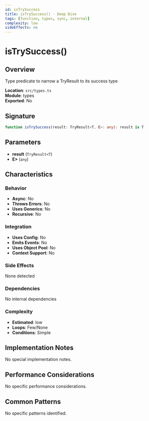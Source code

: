 ```yaml
---
id: isTrySuccess
title: isTrySuccess() - Deep Dive
tags: [function, types, sync, internal]
complexity: low
sideEffects: no
---
```


# isTrySuccess()

## Overview
Type predicate to narrow a TryResult to its success type

**Location**: `src/types.ts`  
**Module**: types  
**Exported**: No  

## Signature
```typescript
function isTrySuccess(result: TryResult<T, E>: any): result is T
```

## Parameters
- **result** (`TryResult<T`)
- **E>** (`any`)

## Characteristics

### Behavior
- **Async**: No
- **Throws Errors**: No
- **Uses Generics**: No
- **Recursive**: No

### Integration
- **Uses Config**: No
- **Emits Events**: No
- **Uses Object Pool**: No
- **Context Support**: No

### Side Effects
None detected

### Dependencies
No internal dependencies

### Complexity
- **Estimated**: low
- **Loops**: Few/None
- **Conditions**: Simple



## Implementation Notes
No special implementation notes.

## Performance Considerations
No specific performance considerations.

## Common Patterns
No specific patterns identified.
